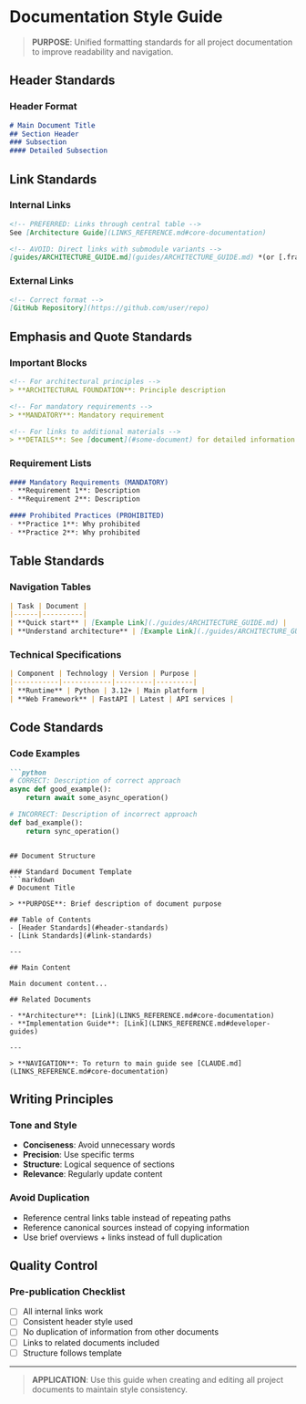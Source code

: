 # Documentation Style Guide

> **PURPOSE**: Unified formatting standards for all project documentation to improve readability and navigation.

## Header Standards

### Header Format
```markdown
# Main Document Title
## Section Header
### Subsection
#### Detailed Subsection
```

## Link Standards

### Internal Links
```markdown
<!-- PREFERRED: Links through central table -->
See [Architecture Guide](LINKS_REFERENCE.md#core-documentation)

<!-- AVOID: Direct links with submodule variants -->
[guides/ARCHITECTURE_GUIDE.md](guides/ARCHITECTURE_GUIDE.md) *(or [.framework/...])* 
```

### External Links
```markdown
<!-- Correct format -->
[GitHub Repository](https://github.com/user/repo)
```

## Emphasis and Quote Standards

### Important Blocks
```markdown
<!-- For architectural principles -->
> **ARCHITECTURAL FOUNDATION**: Principle description

<!-- For mandatory requirements -->
> **MANDATORY**: Mandatory requirement

<!-- For links to additional materials -->
> **DETAILS**: See [document](#some-document) for detailed information
```

### Requirement Lists
```markdown
#### Mandatory Requirements (MANDATORY)
- **Requirement 1**: Description
- **Requirement 2**: Description

#### Prohibited Practices (PROHIBITED)
- **Practice 1**: Why prohibited
- **Practice 2**: Why prohibited
```

## Table Standards

### Navigation Tables
```markdown
| Task | Document |
|------|----------|
| **Quick start** | [Example Link](./guides/ARCHITECTURE_GUIDE.md) |
| **Understand architecture** | [Example Link](./guides/ARCHITECTURE_GUIDE.md) |
```

### Technical Specifications
```markdown
| Component | Technology | Version | Purpose |
|-----------|------------|---------|---------|
| **Runtime** | Python | 3.12+ | Main platform |
| **Web Framework** | FastAPI | Latest | API services |
```

## Code Standards

### Code Examples
```markdown
```python
# CORRECT: Description of correct approach
async def good_example():
    return await some_async_operation()

# INCORRECT: Description of incorrect approach
def bad_example():
    return sync_operation()
```
```

## Document Structure

### Standard Document Template
```markdown
# Document Title

> **PURPOSE**: Brief description of document purpose

## Table of Contents
- [Header Standards](#header-standards)
- [Link Standards](#link-standards)

---

## Main Content

Main document content...

## Related Documents

- **Architecture**: [Link](LINKS_REFERENCE.md#core-documentation)
- **Implementation Guide**: [Link](LINKS_REFERENCE.md#developer-guides)

---

> **NAVIGATION**: To return to main guide see [CLAUDE.md](LINKS_REFERENCE.md#core-documentation)
```

## Writing Principles

### Tone and Style
- **Conciseness**: Avoid unnecessary words
- **Precision**: Use specific terms
- **Structure**: Logical sequence of sections
- **Relevance**: Regularly update content

### Avoid Duplication
- Reference central links table instead of repeating paths
- Reference canonical sources instead of copying information
- Use brief overviews + links instead of full duplication

## Quality Control

### Pre-publication Checklist
- [ ] All internal links work
- [ ] Consistent header style used
- [ ] No duplication of information from other documents
- [ ] Links to related documents included
- [ ] Structure follows template

---

> **APPLICATION**: Use this guide when creating and editing all project documents to maintain style consistency.
